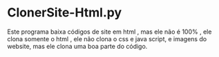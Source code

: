 # ClonerSite-Html.py
Este programa baixa códigos de site em html , mas ele não é 100% , ele clona somente o html , ele não clona o css e java script, e imagens do website, mas ele clona uma boa parte do código.
